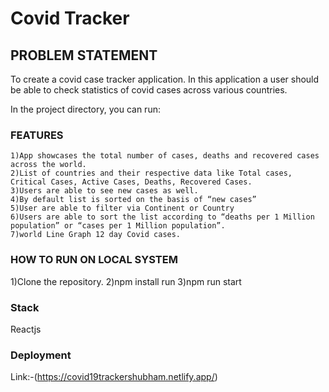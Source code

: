# Covid Tracker


## PROBLEM STATEMENT
To create a covid case tracker application. In this application a user should be able to check statistics of covid cases across various countries.

In the project directory, you can run:

### FEATURES
    1)App showcases the total number of cases, deaths and recovered cases across the world.
    2)List of countries and their respective data like Total cases, Critical Cases, Active Cases, Deaths, Recovered Cases.
    3)Users are able to see new cases as well.
    4)By default list is sorted on the basis of “new cases”
    5)User are able to filter via Continent or Country
    6)Users are able to sort the list according to “deaths per 1 Million population” or “cases per 1 Million population”.
    7)world Line Graph 12 day Covid cases.
### HOW TO RUN ON LOCAL SYSTEM
  1)Clone the repository.
  2)npm install run 
  3)npm run start

### Stack 
 Reactjs
### Deployment

 Link:-(https://covid19trackershubham.netlify.app/)




